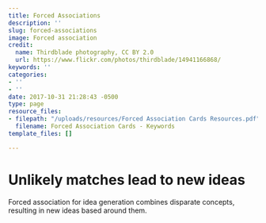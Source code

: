 ```yaml
---
title: Forced Associations
description: ''
slug: forced-associations
image: Forced association
credit:
  name: Thirdblade photography, CC BY 2.0
  url: https://www.flickr.com/photos/thirdblade/14941166868/
keywords: ''
categories:
- ''
- ''
date: 2017-10-31 21:28:43 -0500
type: page
resource_files:
- filepath: "/uploads/resources/Forced Association Cards Resources.pdf"
  filename: Forced Association Cards - Keywords
template_files: []

---
```

# Unlikely matches lead to new ideas

Forced association for idea generation combines disparate concepts, resulting in new ideas based around them.
